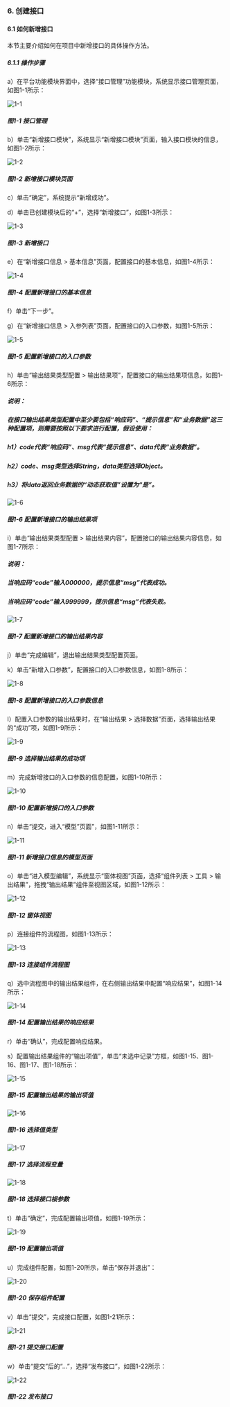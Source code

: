 ### 6. 创建接口

#### 6.1 如何新增接口

本节主要介绍如何在项目中新增接口的具体操作方法。

##### 6.1.1 操作步骤

a）在平台功能模块界面中，选择“接口管理”功能模块，系统显示接口管理页面，如图1-1所示：

![1-1](https://www.feisuanyz.com/fsimage/ks-image/ks_5-1_img.png)

##### 图1-1 接口管理

b）单击“新增接口模块”，系统显示“新增接口模块”页面，输入接口模块的信息，如图1-2所示：

![1-2](https://www.feisuanyz.com/fsimage/ks-image/ks_5-2_img.png)

##### 图1-2 新增接口模块页面

c）单击“确定”，系统提示“新增成功”。

d）单击已创建模块后的“+”，选择“新增接口”，如图1-3所示：

![1-3](https://www.feisuanyz.com/fsimage/ks-image/ks_5-3_img.png)

##### 图1-3 新增接口

e）在“新增接口信息 > 基本信息”页面，配置接口的基本信息，如图1-4所示：

![1-4](https://www.feisuanyz.com/fsimage/ks-image/ks_5-4_img.png)

##### 图1-4 配置新增接口的基本信息

f）单击“下一步”。

g）在“新增接口信息 > 入参列表”页面，配置接口的入口参数，如图1-5所示：

![1-5](https://www.feisuanyz.com/fsimage/ks-image/ks_5-5_img.png)

##### 图1-5 配置新增接口的入口参数

h）单击“输出结果类型配置 > 输出结果项”，配置接口的输出结果项信息，如图1-6所示：

##### 说明：

##### 在接口输出结果类型配置中至少要包括“响应码”、“提示信息”和“业务数据”这三种配置项，则需要按照以下要求进行配置，假设使用：

##### h1）code代表“响应码”、msg代表“提示信息”、data代表“业务数据”。

##### h2）code、msg类型选择String，data类型选择Object。

##### h3）将data返回业务数据的“动态获取值”设置为“是”。

![1-6](https://www.feisuanyz.com/fsimage/ks-image/00.png)

##### 图1-6 配置新增接口的输出结果项

i）单击“输出结果类型配置 > 输出结果内容”，配置接口的输出结果内容信息，如图1-7所示：

##### 说明：

##### 当响应码“code”输入000000，提示信息“msg”代表成功。

##### 当响应码“code”输入999999，提示信息“msg”代表失败。

![1-7](https://www.feisuanyz.com/fsimage/ks-image/ks_5-7_img.png)

##### 图1-7 配置新增接口的输出结果内容

j）单击“完成编辑”，退出输出结果类型配置页面。

k）单击“新增入口参数”，配置接口的入口参数信息，如图1-8所示：

![1-8](https://www.feisuanyz.com/fsimage/ks-image/ks_5-8_img.png)

##### 图1-8 配置新增接口的入口参数信息

l）配置入口参数的输出结果时，在“输出结果 > 选择数据”页面，选择输出结果的“成功”项，如图1-9所示：

![1-9](https://www.feisuanyz.com/fsimage/ks-image/ks_5-9_img.png)

##### 图1-9 选择输出结果的成功项

m）完成新增接口的入口参数的信息配置，如图1-10所示：

![1-10](https://www.feisuanyz.com/fsimage/ks-image/ks_5-10_img.png)

##### 图1-10 配置新增接口的入口参数

n）单击“提交，进入“模型”页面”，如图1-11所示：

![1-11](https://www.feisuanyz.com/fsimage/ks-image/ks_5-11_img.png)

##### 图1-11 新增接口信息的模型页面

o）单击“进入模型编辑”，系统显示“窗体视图”页面，选择“组件列表 > 工具 > 输出结果”，拖拽“输出结果”组件至视图区域，如图1-12所示：

![1-12](https://www.feisuanyz.com/fsimage/ks-image/ks_5-12_img.png)

##### 图1-12 窗体视图

p）连接组件的流程图，如图1-13所示：

![1-13](https://www.feisuanyz.com/fsimage/ks-image/ks_5-13_img.png)

##### 图1-13 连接组件流程图

q）选中流程图中的输出结果组件，在右侧输出结果中配置“响应结果”，如图1-14所示：

![1-14](https://www.feisuanyz.com/fsimage/ks-image/ks_5-14_img.png)

##### 图1-14 配置输出结果的响应结果

r）单击“确认”，完成配置响应结果。

s）配置输出结果组件的“输出项值”，单击“未选中记录”方框，如图1-15、图1-16、图1-17、图1-18所示：

![1-15](https://www.feisuanyz.com/fsimage/ks-image/ks_5-15_img.png)

##### 图1-15 配置输出结果的输出项值

![1-16](https://www.feisuanyz.com/fsimage/ks-image/ks_5-16_img.png)

##### 图1-16 选择值类型

![1-17](https://www.feisuanyz.com/fsimage/ks-image/ks_5-17_img.png)

##### 图1-17 选择流程变量

![1-18](https://www.feisuanyz.com/fsimage/ks-image/ks_5-18_img.png)

##### 图1-18 选择接口根参数

t）单击“确定”，完成配置输出项值，如图1-19所示：

![1-19](https://www.feisuanyz.com/fsimage/ks-image/ks_5-19_img.png)

##### 图1-19 配置输出项值

u）完成组件配置，如图1-20所示，单击“保存并退出”：

![1-20](https://www.feisuanyz.com/fsimage/ks-image/ks_5-20_img.png)

##### 图1-20 保存组件配置

v）单击“提交”，完成接口配置，如图1-21所示：

![1-21](https://www.feisuanyz.com/fsimage/ks-image/ks_5-21_img.png)

##### 图1-21 提交接口配置

w）单击“提交”后的“...”，选择“发布接口”，如图1-22所示：

![1-22](https://www.feisuanyz.com/fsimage/ks-image/ks_5-22_img.png)

##### 图1-22 发布接口
